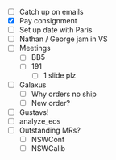 - [ ] Catch up on emails
- [x] Pay consignment
- [ ] Set up date with Paris
- [ ] Nathan / George jam in VS
- [ ] Meetings
  - [ ] BB5
  - [ ] 191
    - [ ] 1 slide plz
- [ ] Galaxus
  - [ ] Why orders no ship
  - [ ] New order?
- [ ] Gustavs!
- [ ] analyze_eos
- [ ] Outstanding MRs?
  - [ ] NSWConf
  - [ ] NSWCalib
